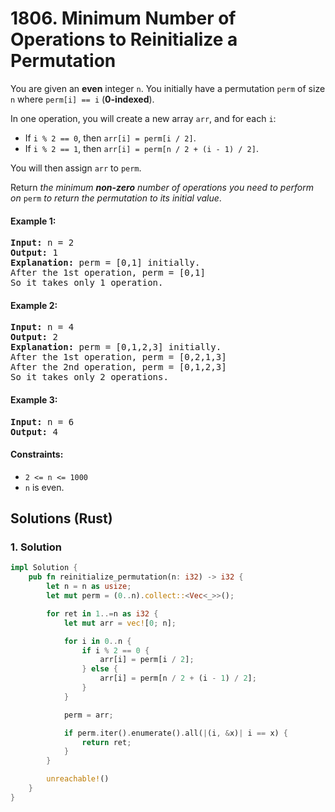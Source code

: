 # 1806. Minimum Number of Operations to Reinitialize a Permutation
You are given an **even** integer `n`. You initially have a permutation `perm` of size `n` where `perm[i] == i` (**0-indexed**).

In one operation, you will create a new array `arr`, and for each `i`:

* If `i % 2 == 0`, then `arr[i] = perm[i / 2]`.
* If `i % 2 == 1`, then `arr[i] = perm[n / 2 + (i - 1) / 2]`.

You will then assign `arr` to `perm`.

Return *the minimum **non-zero** number of operations you need to perform on* `perm` *to return the permutation to its initial value*.

#### Example 1:
<pre>
<strong>Input:</strong> n = 2
<strong>Output:</strong> 1
<strong>Explanation:</strong> perm = [0,1] initially.
After the 1st operation, perm = [0,1]
So it takes only 1 operation.
</pre>

#### Example 2:
<pre>
<strong>Input:</strong> n = 4
<strong>Output:</strong> 2
<strong>Explanation:</strong> perm = [0,1,2,3] initially.
After the 1st operation, perm = [0,2,1,3]
After the 2nd operation, perm = [0,1,2,3]
So it takes only 2 operations.
</pre>

#### Example 3:
<pre>
<strong>Input:</strong> n = 6
<strong>Output:</strong> 4
</pre>

#### Constraints:
* `2 <= n <= 1000`
* `n` is even.

## Solutions (Rust)

### 1. Solution
```Rust
impl Solution {
    pub fn reinitialize_permutation(n: i32) -> i32 {
        let n = n as usize;
        let mut perm = (0..n).collect::<Vec<_>>();

        for ret in 1..=n as i32 {
            let mut arr = vec![0; n];

            for i in 0..n {
                if i % 2 == 0 {
                    arr[i] = perm[i / 2];
                } else {
                    arr[i] = perm[n / 2 + (i - 1) / 2];
                }
            }

            perm = arr;

            if perm.iter().enumerate().all(|(i, &x)| i == x) {
                return ret;
            }
        }

        unreachable!()
    }
}
```
